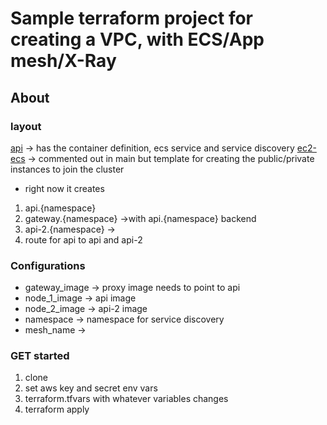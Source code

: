 # Sample terraform project for creating a VPC, with ECS/App mesh/X-Ray

## About
### layout
[api](api) -> has the container definition, ecs service and service discovery
[ec2-ecs](ec2-ecs) -> commented out in main but template for creating the public/private instances to join the cluster


* right now it creates 

1. api.{namespace}
2. gateway.{namespace} ->with  api.{namespace} backend
3. api-2.{namespace} ->
4. route for api to api and api-2

### Configurations
* gateway_image -> proxy image needs to point to api
* node_1_image -> api image
* node_2_image -> api-2 image
* namespace -> namespace for service discovery
* mesh_name ->


### GET started
1. clone
2. set aws key and secret env vars
3. terraform.tfvars with whatever variables changes
4. terraform apply